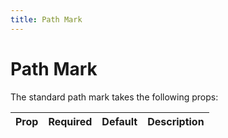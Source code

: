 ```yaml
---
title: Path Mark
---
```


# Path Mark

The standard path mark takes the following props:

Prop      | Required | Default   |  Description 
----------|----------|-----------|----------------------------